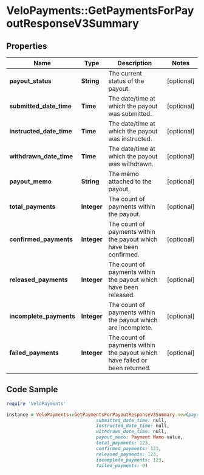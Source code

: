 # VeloPayments::GetPaymentsForPayoutResponseV3Summary

## Properties

Name | Type | Description | Notes
------------ | ------------- | ------------- | -------------
**payout_status** | **String** | The current status of the payout. | [optional] 
**submitted_date_time** | **Time** | The date/time at which the payout was submitted. | [optional] 
**instructed_date_time** | **Time** | The date/time at which the payout was instructed. | [optional] 
**withdrawn_date_time** | **Time** | The date/time at which the payout was withdrawn. | [optional] 
**payout_memo** | **String** | The memo attached to the payout. | [optional] 
**total_payments** | **Integer** | The count of payments within the payout. | [optional] 
**confirmed_payments** | **Integer** | The count of payments within the payout which have been confirmed. | [optional] 
**released_payments** | **Integer** | The count of payments within the payout which have been released. | [optional] 
**incomplete_payments** | **Integer** | The count of payments within the payout which are incomplete. | [optional] 
**failed_payments** | **Integer** | The count of payments within the payout which have failed or been returned. | [optional] 

## Code Sample

```ruby
require 'VeloPayments'

instance = VeloPayments::GetPaymentsForPayoutResponseV3Summary.new(payout_status: null,
                                 submitted_date_time: null,
                                 instructed_date_time: null,
                                 withdrawn_date_time: null,
                                 payout_memo: Payment Memo value,
                                 total_payments: 123,
                                 confirmed_payments: 123,
                                 released_payments: 123,
                                 incomplete_payments: 123,
                                 failed_payments: 0)
```


